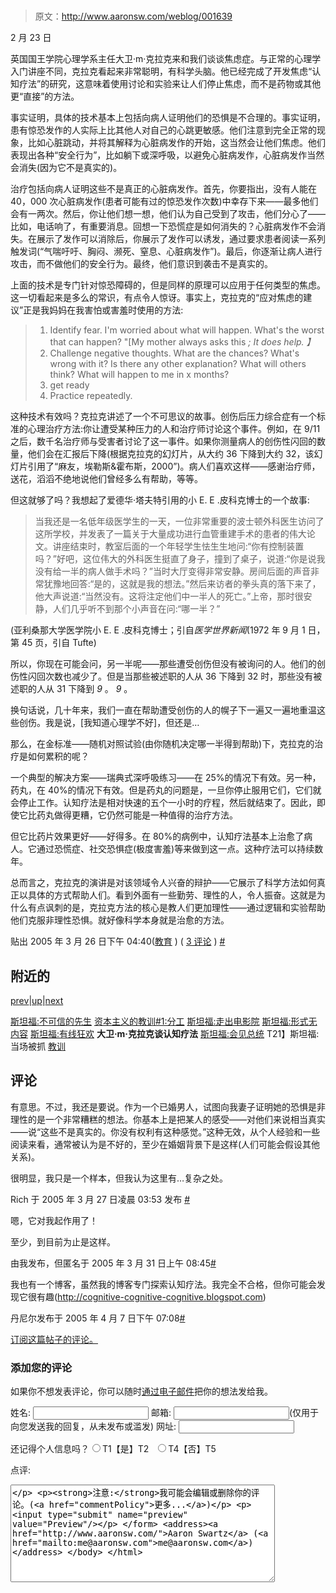 # 

> 原文：<http://www.aaronsw.com/weblog/001639>

2 月 23 日

英国国王学院心理学系主任大卫·m·克拉克来和我们谈谈焦虑症。与正常的心理学入门讲座不同，克拉克看起来非常聪明，有科学头脑。他已经完成了开发焦虑“认知疗法”的研究，这意味着使用讨论和实验来让人们停止焦虑，而不是药物或其他更“直接”的方法。

事实证明，具体的技术基本上包括向病人证明他们的恐惧是不合理的。事实证明，患有惊恐发作的人实际上比其他人对自己的心跳更敏感。他们注意到完全正常的现象，比如心脏跳动，并将其解释为心脏病发作的开始，这当然会让他们焦虑。他们表现出各种“安全行为”，比如躺下或深呼吸，以避免心脏病发作，心脏病发作当然会消失(因为它不是真实的)。

治疗包括向病人证明这些不是真正的心脏病发作。首先，你要指出，没有人能在 40，000 次心脏病发作(患者可能有过的惊恐发作次数)中幸存下来——最多他们会有一两次。然后，你让他们想一想，他们认为自己受到了攻击，他们分心了——比如，电话响了，有重要消息。回想一下恐慌症是如何消失的？心脏病发作不会消失。在展示了发作可以消除后，你展示了发作可以诱发，通过要求患者阅读一系列触发词(“气喘吁吁、胸闷、濒死、窒息、心脏病发作”)。最后，你逐渐让病人进行攻击，而不做他们的安全行为。最终，他们意识到袭击不是真实的。

上面的技术是专门针对惊恐障碍的，但是同样的原理可以应用于任何类型的焦虑。这一切看起来是多么的常识，有点令人惊讶。事实上，克拉克的“应对焦虑的建议”正是我妈妈在我害怕或害羞时使用的方法:

> 1.  Identify fear. I'm worried about what will happen. What's the worst that can happen? "[My mother always asks this *; It does help. 】*
> 2.  Challenge negative thoughts. What are the chances? What's wrong with it? Is there any other explanation? What will others think? What will happen to me in x months?
> 3.  get ready
> 4.  Practice repeatedly.

这种技术有效吗？克拉克讲述了一个不可思议的故事。创伤后压力综合症有一个标准的心理治疗方法:你让遭受某种压力的人和治疗师讨论这个事件。例如，在 9/11 之后，数千名治疗师与受害者讨论了这一事件。如果你测量病人的创伤性闪回的数量，他们会在汇报后下降(根据克拉克的幻灯片，从大约 36 下降到大约 32，该幻灯片引用了“麻友，埃勒斯&霍布斯，2000”)。病人们喜欢这样——感谢治疗师，送花，滔滔不绝地说他们曾经多么有帮助，等等。

但这就够了吗？我想起了爱德华·塔夫特引用的小 E. E .皮科克博士的一个故事:

> 当我还是一名低年级医学生的一天，一位非常重要的波士顿外科医生访问了这所学校，并发表了一篇关于大量成功进行血管重建手术的患者的伟大论文。讲座结束时，教室后面的一个年轻学生怯生生地问:“你有控制装置吗？”好吧，这位伟大的外科医生挺直了身子，撞到了桌子，说道:“你是说我没有给一半的病人做手术吗？”当时大厅变得非常安静。房间后面的声音非常犹豫地回答:“是的，这就是我的想法。”然后来访者的拳头真的落下来了，他大声说道:“当然没有。这将注定他们中一半人的死亡。”上帝，那时很安静，人们几乎听不到那个小声音在问:“哪一半？”

(亚利桑那大学医学院小 E. E .皮科克博士；引自*医学世界新闻*(1972 年 9 月 1 日，第 45 页，引自 Tufte)

所以，你现在可能会问，另一半呢——那些遭受创伤但没有被询问的人。他们的创伤性闪回次数也减少了。但是当那些被述职的人从 36 下降到 32 时，那些没有被述职的人从 31 下降到 *9* 。 *9* 。

换句话说，几十年来，我们一直在帮助遭受创伤的人的幌子下一遍又一遍地重温这些创伤。我是说，[我知道心理学不好]，但还是…

那么，在金标准——随机对照试验(由你随机决定哪一半得到帮助)下，克拉克的治疗是如何累积的呢？

一个典型的解决方案——瑞典式深呼吸练习——在 25%的情况下有效。另一种，药丸，在 40%的情况下有效。但是药丸的问题是，一旦你停止服用它们，它们就会停止工作。认知疗法是相对快速的五个一小时的疗程，然后就结束了。因此，即使它比药丸做得更糟，它仍然可能是一种值得的治疗方法。

但它比药片效果更好——好得多。在 80%的病例中，认知疗法基本上治愈了病人。它通过恐慌症、社交恐惧症(极度害羞)等来做到这一点。这种疗法可以持续数年。

总而言之，克拉克的演讲是对该领域令人兴奋的辩护——它展示了科学方法如何真正以具体的方式帮助人们。看到外面有一些勤劳、理性的人，令人振奋。这就是为什么有点讽刺的是，克拉克方法的核心是教人们更加理性——通过逻辑和实验帮助他们克服非理性恐惧。就好像科学本身就是治愈的方法。

贴出 2005 年 3 月 26 日下午 04:40([教育](cat_education) ) ( [3 评论](#comments) ) [#](001639)

## 附近的

[prev](001635 "Stanford: A Wired Rave")|[up](./)|[next](001636 "Stanford: Meeting the President")

[斯坦福:不可信的先生](001629)
[资本主义的教训#1:分工](001632)
[斯坦福:走出电影院](001633)
[斯坦福:形式无内容](001634)
[斯坦福:有线狂欢](001635)
**大卫·m·克拉克谈认知疗法**
[斯坦福:会见总统](001636)
T21】斯坦福:当场被抓
[教训](001638)

## 评论

有意思。不过，我还是要说。作为一个已婚男人，试图向我妻子证明她的恐惧是非理性的是一个非常糟糕的想法。你基本上是把某人的感受——对他们来说相当真实——说“这些不是真实的。你没有权利有这种感觉。”这种无效，从个人经验和一些阅读来看，通常被认为是不好的，至少在婚姻背景下是这样(人们可能会假设其他关系)。

很明显，我只是一个样本，但我认为这里有…复杂之处。

Rich 于 2005 年 3 月 27 日凌晨 03:53 发布 [#](#c4658)

嗯，它对我起作用了！

至少，到目前为止是这样。

由我发布，但匿名于 2005 年 3 月 31 日上午 08:45[#](#c4698)

我也有一个博客，虽然我的博客专门探索认知疗法。我完全不合格，但你可能会发现它很有趣(http://cognitive-cognitive-cognitive.blogspot.com)

丹尼尔发布于 2005 年 4 月 7 日下午 07:08[#](#c4753)

[订阅这篇帖子的评论。](feed:http://www.aaronsw.com/weblog/xml/001639.xml)

### 添加您的评论

如果你不想发表评论，你可以随时[通过电子邮件](mailto:weblog@aaronsw.com)把你的想法发给我。

<form method="post" action="http://notabug.com/mt/gorsnikat.cgi" name="comments_form" onsubmit="if (this.bakecookie[0].checked) rememberMe(this)" id="comments_form"><input type="hidden" name="static" value="1"> <input type="hidden" name="entry_id" value="1639">

<label for="author">姓名:</label> <input tabindex="1" id="author" name="author">
<label for="email">邮箱:</label> <input tabindex="2" id="email" name="email">(仅用于向您发送我的回复，从未发布或滥发)
<label for="url">网址:</label> <input tabindex="3" id="url" name="url">

还记得个人信息吗？<input type="radio" id="bakecookie" name="bakecookie">T1【是】T2<input type="radio" id="forget" name="bakecookie" onclick="forgetMe(this.form)" value="Forget Info" style="margin-left: 15px;">T4【否】T5

<label for="text">点评:</label>
<textarea tabindex="4" id="text" name="text" rows="10" cols="50"></p> <p><strong>注意:</strong>我可能会编辑或删除你的评论。(<a href="commentPolicy">更多...</a>)</p> <p><input type="submit" name="preview" value="Preview"/></p> </form> <address><a href="http://www.aaronsw.com/">Aaron Swartz</a> (<a href="mailto:me@aaronsw.com">me@aaronsw.com</a>)</address> </body> </html></textarea>

</form>